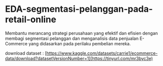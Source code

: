# EDA-segmentasi-pelanggan-pada-retail-online

Membantu merancang strategi perusahaan yang efektif dan efisien dengan membagi segmentasi pelanggan dan menganalisis data penjualan E-Commerce yang didasarkan pada perilaku pembelian mereka.

download dataset : [https://www.kaggle.com/datasets/carrie1/ecommerce-data/download?datasetVersionNumber=1](https://tinyurl.com/mr3byc3e)
